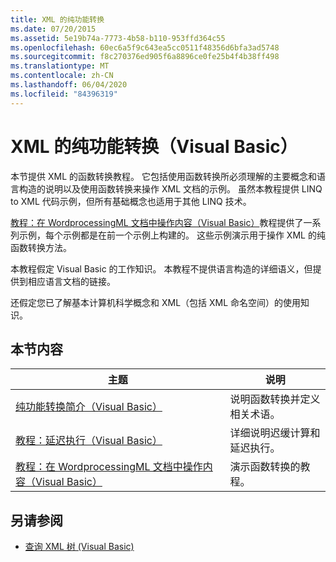 ```yaml
---
title: XML 的纯功能转换
ms.date: 07/20/2015
ms.assetid: 5e19b74a-7773-4b58-b110-953ffd364c55
ms.openlocfilehash: 60ec6a5f9c643ea5cc0511f48356d6bfa3ad5748
ms.sourcegitcommit: f8c270376ed905f6a8896ce0fe25b4f4b38ff498
ms.translationtype: MT
ms.contentlocale: zh-CN
ms.lasthandoff: 06/04/2020
ms.locfileid: "84396319"
---
```

# <a name="pure-functional-transformations-of-xml-visual-basic"></a>XML 的纯功能转换（Visual Basic）
本节提供 XML 的函数转换教程。 它包括使用函数转换所必须理解的主要概念和语言构造的说明以及使用函数转换来操作 XML 文档的示例。 虽然本教程提供 LINQ to XML 代码示例，但所有基础概念也适用于其他 LINQ 技术。  
  
 [教程：在 WordprocessingML 文档中操作内容（Visual Basic）](tutorial-manipulating-content-in-a-wordprocessingml-document.md)教程提供了一系列示例，每个示例都是在前一个示例上构建的。 这些示例演示用于操作 XML 的纯函数转换方法。  
  
 本教程假定 Visual Basic 的工作知识。 本教程不提供语言构造的详细语义，但提供到相应语言文档的链接。  
  
 还假定您已了解基本计算机科学概念和 XML（包括 XML 命名空间）的使用知识。  
  
## <a name="in-this-section"></a>本节内容  
  
|主题|说明|  
|-----------|-----------------|  
|[纯功能转换简介（Visual Basic）](introduction-to-pure-functional-transformations.md)|说明函数转换并定义相关术语。|  
|[教程：延迟执行（Visual Basic）](tutorial-deferred-execution.md)|详细说明迟缓计算和延迟执行。|  
|[教程：在 WordprocessingML 文档中操作内容（Visual Basic）](tutorial-manipulating-content-in-a-wordprocessingml-document.md)|演示函数转换的教程。|  
  
## <a name="see-also"></a>另请参阅

- [查询 XML 树 (Visual Basic)](querying-xml-trees.md)
